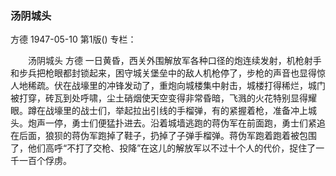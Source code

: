 ### 汤阴城头
方德
1947-05-10
第1版()
专栏：

　　汤阴城头
    方德
    一日黄昏，西关外围解放军各种口径的炮连续发射，机枪射手和步兵把枪眼都封锁起来，困守城关堡垒中的敌人机枪停了，步枪的声音也显得惊人地稀疏。伏在战壕里的冲锋发动了，重炮向城楼集中射击，城楼打得稀烂，城门被打穿，砖瓦到处呼啸，尘土硝烟使天空变得非常昏暗，飞溅的火花特别显得耀眼。蹲在战壕里的战士们，举起拉出引线的手榴弹，有的紧握着枪，准备冲上城头。炮声一停，勇士们便猛扑进去。沿着城墙逃跑的蒋伪军在前面跑，勇士们紧追在后面，狼狈的蒋伪军跑掉了鞋子，扔掉了子弹手榴弹。蒋伪军跑着跑着被包围了，他们高呼“不打了交枪、投降”在这儿的解放军以不过十个人的代价，捉住了一千一百个俘虏。

